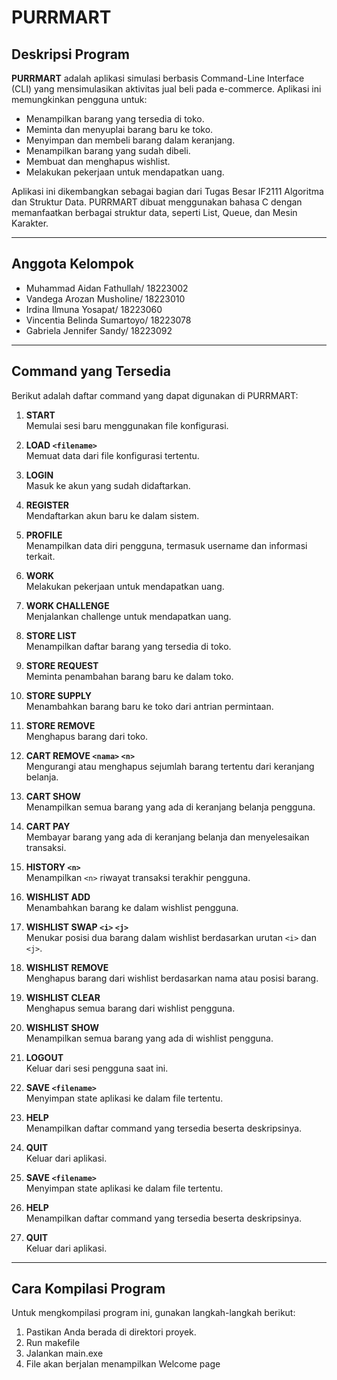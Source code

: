 # PURRMART

## Deskripsi Program
**PURRMART** adalah aplikasi simulasi berbasis Command-Line Interface (CLI) yang mensimulasikan aktivitas jual beli pada e-commerce. Aplikasi ini memungkinkan pengguna untuk:
- Menampilkan barang yang tersedia di toko.
- Meminta dan menyuplai barang baru ke toko.
- Menyimpan dan membeli barang dalam keranjang.
- Menampilkan barang yang sudah dibeli.
- Membuat dan menghapus wishlist.
- Melakukan pekerjaan untuk mendapatkan uang.

Aplikasi ini dikembangkan sebagai bagian dari Tugas Besar IF2111 Algoritma dan Struktur Data. PURRMART dibuat menggunakan bahasa C dengan memanfaatkan berbagai struktur data, seperti List, Queue, dan Mesin Karakter.

---

## Anggota Kelompok
- Muhammad Aidan Fathullah/ 18223002
- Vandega Arozan Musholine/ 18223010
- Irdina Ilmuna Yosapat/ 18223060
- Vincentia Belinda Sumartoyo/ 18223078
- Gabriela Jennifer Sandy/ 18223092

---

## Command yang Tersedia
Berikut adalah daftar command yang dapat digunakan di PURRMART:

1. **START**  
   Memulai sesi baru menggunakan file konfigurasi.

2. **LOAD `<filename>`**  
   Memuat data dari file konfigurasi tertentu.

3. **LOGIN**  
   Masuk ke akun yang sudah didaftarkan.

4. **REGISTER**  
   Mendaftarkan akun baru ke dalam sistem.

5. **PROFILE**  
   Menampilkan data diri pengguna, termasuk username dan informasi terkait.

7. **WORK**  
   Melakukan pekerjaan untuk mendapatkan uang.

8. **WORK CHALLENGE**  
   Menjalankan challenge untuk mendapatkan uang.

9. **STORE LIST**  
   Menampilkan daftar barang yang tersedia di toko.

10. **STORE REQUEST**  
   Meminta penambahan barang baru ke dalam toko.

11. **STORE SUPPLY**  
   Menambahkan barang baru ke toko dari antrian permintaan.

12. **STORE REMOVE**  
    Menghapus barang dari toko.


12. **CART REMOVE `<nama>` `<n>`**  
    Mengurangi atau menghapus sejumlah barang tertentu dari keranjang belanja.

13. **CART SHOW**  
    Menampilkan semua barang yang ada di keranjang belanja pengguna.

14. **CART PAY**  
    Membayar barang yang ada di keranjang belanja dan menyelesaikan transaksi.

15. **HISTORY `<n>`**  
    Menampilkan `<n>` riwayat transaksi terakhir pengguna.

16. **WISHLIST ADD**  
    Menambahkan barang ke dalam wishlist pengguna.

17. **WISHLIST SWAP `<i>` `<j>`**  
    Menukar posisi dua barang dalam wishlist berdasarkan urutan `<i>` dan `<j>`.

18. **WISHLIST REMOVE**  
    Menghapus barang dari wishlist berdasarkan nama atau posisi barang.

19. **WISHLIST CLEAR**  
    Menghapus semua barang dari wishlist pengguna.

20. **WISHLIST SHOW**  
    Menampilkan semua barang yang ada di wishlist pengguna.

21. **LOGOUT**  
    Keluar dari sesi pengguna saat ini.

22. **SAVE `<filename>`**  
    Menyimpan state aplikasi ke dalam file tertentu.

23. **HELP**  
    Menampilkan daftar command yang tersedia beserta deskripsinya.

24. **QUIT**  
    Keluar dari aplikasi.

25. **SAVE `<filename>`**  
    Menyimpan state aplikasi ke dalam file tertentu.

26. **HELP**  
    Menampilkan daftar command yang tersedia beserta deskripsinya.

27. **QUIT**  
    Keluar dari aplikasi.

---

## Cara Kompilasi Program
Untuk mengkompilasi program ini, gunakan langkah-langkah berikut:

1. Pastikan Anda berada di direktori proyek.
2. Run makefile
3. Jalankan main.exe 
4. File akan berjalan menampilkan Welcome page
